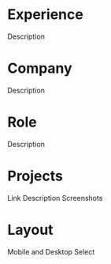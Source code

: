 # Experience
Description

# Company
Description

# Role
Description

# Projects
Link
Description
Screenshots

# Layout
Mobile and Desktop Select